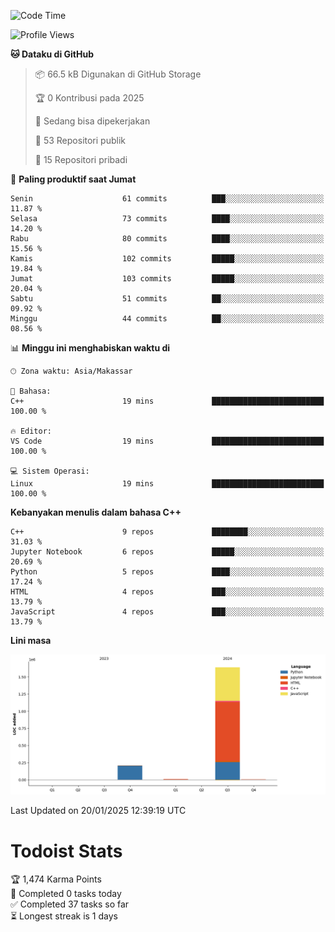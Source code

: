 <!--START_SECTION:waka-->
![Code Time](http://img.shields.io/badge/Code%20Time-105%20hrs%209%20mins-blue)

![Profile Views](http://img.shields.io/badge/Profil%20dilihat-0-blue)

**🐱 Dataku di GitHub** 

> 📦 66.5 kB Digunakan di GitHub Storage 
 > 
> 🏆 0 Kontribusi pada 2025
 > 
> 💼 Sedang bisa dipekerjakan
 > 
> 📜 53 Repositori publik 
 > 
> 🔑 15 Repositori pribadi 
 > 
📅 **Paling produktif saat Jumat** 

```text
Senin                    61 commits          ███░░░░░░░░░░░░░░░░░░░░░░   11.87 % 
Selasa                   73 commits          ████░░░░░░░░░░░░░░░░░░░░░   14.20 % 
Rabu                     80 commits          ████░░░░░░░░░░░░░░░░░░░░░   15.56 % 
Kamis                    102 commits         █████░░░░░░░░░░░░░░░░░░░░   19.84 % 
Jumat                    103 commits         █████░░░░░░░░░░░░░░░░░░░░   20.04 % 
Sabtu                    51 commits          ██░░░░░░░░░░░░░░░░░░░░░░░   09.92 % 
Minggu                   44 commits          ██░░░░░░░░░░░░░░░░░░░░░░░   08.56 % 
```


📊 **Minggu ini menghabiskan waktu di** 

```text
🕑︎ Zona waktu: Asia/Makassar

💬 Bahasa: 
C++                      19 mins             █████████████████████████   100.00 % 

🔥 Editor: 
VS Code                  19 mins             █████████████████████████   100.00 % 

💻 Sistem Operasi: 
Linux                    19 mins             █████████████████████████   100.00 % 
```

**Kebanyakan menulis dalam bahasa C++** 

```text
C++                      9 repos             ████████░░░░░░░░░░░░░░░░░   31.03 % 
Jupyter Notebook         6 repos             █████░░░░░░░░░░░░░░░░░░░░   20.69 % 
Python                   5 repos             ████░░░░░░░░░░░░░░░░░░░░░   17.24 % 
HTML                     4 repos             ███░░░░░░░░░░░░░░░░░░░░░░   13.79 % 
JavaScript               4 repos             ███░░░░░░░░░░░░░░░░░░░░░░   13.79 % 
```



**Lini masa**

![Lines of Code chart](https://raw.githubusercontent.com/yusuf601/yusuf601/main/assets/bar_graph.png)


 Last Updated on 20/01/2025 12:39:19 UTC
<!--END_SECTION:waka-->
# Todoist Stats

<!-- TODO-IST:START -->
🏆  1,474 Karma Points           
🌸  Completed 0 tasks today           
✅  Completed 37 tasks so far           
⏳  Longest streak is 1 days
<!-- TODO-IST:END -->
